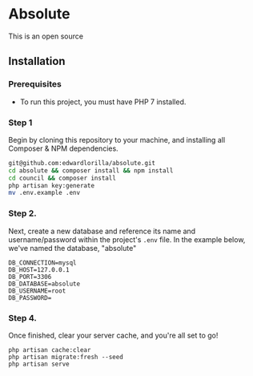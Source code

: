 # Absolute

This is an open source

## Installation

### Prerequisites

* To run this project, you must have PHP 7 installed.
 

### Step 1

Begin by cloning this repository to your machine, and installing all Composer & NPM dependencies.

```bash
git@github.com:edwardlorilla/absolute.git
cd absolute && composer install && npm install
cd council && composer install
php artisan key:generate
mv .env.example .env

```

### Step 2.

Next, create a new database and reference its name and username/password within the project's `.env` file. In the example below, we've named the database, "absolute"

```
DB_CONNECTION=mysql
DB_HOST=127.0.0.1
DB_PORT=3306
DB_DATABASE=absolute
DB_USERNAME=root
DB_PASSWORD=
```

### Step 4.

Once finished, clear your server cache, and you're all set to go!

```
php artisan cache:clear
php artisan migrate:fresh --seed
php artisan serve
```